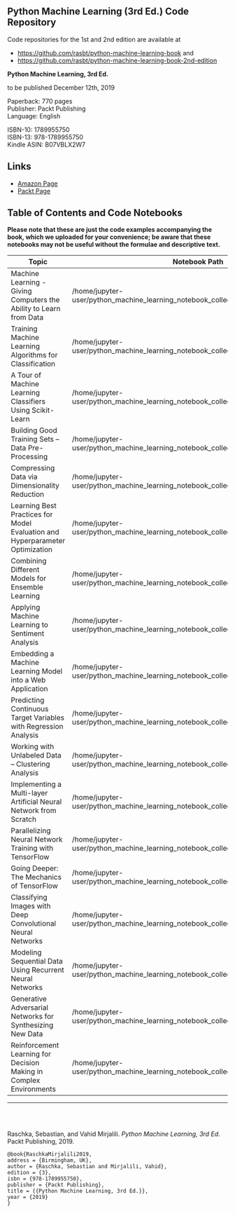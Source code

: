 ## Python Machine Learning (3rd Ed.) Code Repository

Code repositories for the 1st and 2nd edition are available at

- https://github.com/rasbt/python-machine-learning-book and
- https://github.com/rasbt/python-machine-learning-book-2nd-edition

**Python Machine Learning, 3rd Ed.**  

to be published December 12th, 2019

Paperback: 770 pages  
Publisher: Packt Publishing  
Language: English

ISBN-10: 1789955750   
ISBN-13: 978-1789955750  
Kindle ASIN: B07VBLX2W7 


## Links

- [Amazon Page](https://www.amazon.com/Python-Machine-Learning-scikit-learn-TensorFlow/dp/1789955750/)
- [Packt Page](https://www.packtpub.com/data/python-machine-learning-third-edition)



## Table of Contents and Code Notebooks

**Please note that these are just the code examples accompanying the book, which we uploaded for your convenience; be aware that these notebooks may not be useful without the formulae and descriptive text.**   

| Topic                  | Notebook Path                                                | Dataset Path  |
| ---------------------- | ------------------------------------------------------------ | ------------------- |
| Machine Learning - Giving Computers the Ability to Learn from Data | /home/jupyter-user/python_machine_learning_notebook_collection/ch01/ch01.ipynb | /home/jupyter-user/python_machine_learning_notebook_collection/ch01/images |
| Training Machine Learning Algorithms for Classification | /home/jupyter-user/python_machine_learning_notebook_collection/ch02/ch02.ipynb | /home/jupyter-user/python_machine_learning_notebook_collection/ch02/images |
| A Tour of Machine Learning Classifiers Using Scikit-Learn | /home/jupyter-user/python_machine_learning_notebook_collection/ch03/ch03.ipynb | /home/jupyter-user/python_machine_learning_notebook_collection/ch03/images |
| Building Good Training Sets – Data Pre-Processing | /home/jupyter-user/python_machine_learning_notebook_collection/ch04/ch04.ipynb | /home/jupyter-user/python_machine_learning_notebook_collection/ch04/images |
| Compressing Data via Dimensionality Reduction | /home/jupyter-user/python_machine_learning_notebook_collection/ch05/ch05.ipynb | /home/jupyter-user/python_machine_learning_notebook_collection/ch05/images |
| Learning Best Practices for Model Evaluation and Hyperparameter Optimization | /home/jupyter-user/python_machine_learning_notebook_collection/ch03/ch06.ipynb | /home/jupyter-user/python_machine_learning_notebook_collection/ch06/images |
| Combining Different Models for Ensemble Learning | /home/jupyter-user/python_machine_learning_notebook_collection/ch07/ch07.ipynb | /home/jupyter-user/python_machine_learning_notebook_collection/ch07/images |
| Applying Machine Learning to Sentiment Analysis | /home/jupyter-user/python_machine_learning_notebook_collection/ch08/ch08.ipynb | /home/jupyter-user/python_machine_learning_notebook_collection/ch08/movie_data.csv.gz |
| Embedding a Machine Learning Model into a Web Application | /home/jupyter-user/python_machine_learning_notebook_collection/ch09/ch09.ipynb | /home/jupyter-user/python_machine_learning_notebook_collection/ch09/images |
| Predicting Continuous Target Variables with Regression Analysis | /home/jupyter-user/python_machine_learning_notebook_collection/ch10/ch10.ipynb | /home/jupyter-user/python_machine_learning_notebook_collection/ch10/images |
| Working with Unlabeled Data – Clustering Analysis | /home/jupyter-user/python_machine_learning_notebook_collection/ch11/ch11.ipynb | /home/jupyter-user/python_machine_learning_notebook_collection/ch11/images |
| Implementing a Multi-layer Artificial Neural Network from Scratch | /home/jupyter-user/python_machine_learning_notebook_collection/ch12/ch12.ipynb | /home/jupyter-user/python_machine_learning_notebook_collection/ch12/images |
| Parallelizing Neural Network Training with TensorFlow | /home/jupyter-user/python_machine_learning_notebook_collection/ch13/ch13_part*.ipynb | /home/jupyter-user/python_machine_learning_notebook_collection/ch13/images |
| Going Deeper: The Mechanics of TensorFlow | /home/jupyter-user/python_machine_learning_notebook_collection/ch14/ch14_part*.ipynb | /home/jupyter-user/python_machine_learning_notebook_collection/ch14/images |
| Classifying Images with Deep Convolutional Neural Networks | /home/jupyter-user/python_machine_learning_notebook_collection/ch15/ch15_part*.ipynb | /home/jupyter-user/python_machine_learning_notebook_collection/ch15/images |
| Modeling Sequential Data Using Recurrent Neural Networks | /home/jupyter-user/python_machine_learning_notebook_collection/ch16/ch16_part*.ipynb | /home/jupyter-user/python_machine_learning_notebook_collection/ch16/images |
| Generative Adversarial Networks for Synthesizing New Data | /home/jupyter-user/python_machine_learning_notebook_collection/ch17/ch17_part*.ipynb | /home/jupyter-user/python_machine_learning_notebook_collection/ch17/images |
| Reinforcement Learning for Decision Making in Complex Environments | /home/jupyter-user/python_machine_learning_notebook_collection/ch18/ch18.ipynb | /home/jupyter-user/python_machine_learning_notebook_collection/ch18/images |



--- 

<br>
<br>

Raschka, Sebastian, and Vahid Mirjalili. *Python Machine Learning, 3rd Ed*. Packt Publishing, 2019.

    @book{RaschkaMirjalili2019,  
    address = {Birmingham, UK},  
    author = {Raschka, Sebastian and Mirjalili, Vahid},  
    edition = {3},  
    isbn = {978-1789955750},   
    publisher = {Packt Publishing},  
    title = {{Python Machine Learning, 3rd Ed.}},  
    year = {2019}  
    }
